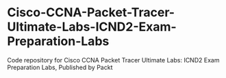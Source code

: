 # Cisco-CCNA-Packet-Tracer-Ultimate-Labs-ICND2-Exam-Preparation-Labs
Code repository for Cisco CCNA Packet Tracer Ultimate Labs: ICND2 Exam Preparation Labs, Published by Packt
